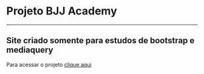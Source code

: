 # Projeto BJJ Academy
---
## Site criado somente para estudos de bootstrap e mediaquery


Para acessar o projeto [clique aqui](https://gleidsonsousadev.github.io/bjjacademy/index.html)
